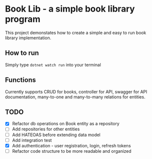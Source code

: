 # Book Lib - a simple book library program
This project demonstates how to create a simple and easy to run book library implementation.
## How to run
Simply type ```dotnet watch run``` into your terminal
## Functions
Currently supports CRUD for books, controller for API, swagger for API documentation, many-to-one and many-to-many relations for entities.
## TODO
- [x] Refactor db operations on Book entity as a repository
- [ ] Add repositories for other entities
- [ ] Add HATEOAS before extending data model
- [ ] Add integration test
- [x] Add authentication - user registration, login, refresh tokens
- [ ] Refactor code structure to be more readable and organized
